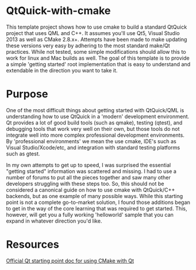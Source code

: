 # QtQuick-with-cmake
This template project shows how to use cmake to build a standard QtQuick project that uses QML and C++. It assumes you'll use Qt5, Visual Studio 2013 as well as CMake 2.8.x+. Attempts have been made to make updating these versions very easy by adhering to the most standard make/Qt practices. While not tested, some simple modifications should allow this to work for linux and Mac builds as well. The goal of this template is to provide a simple 'getting started' root implementation that is easy to understand and extendable in the direction you want to take it.

# Purpose
One of the most difficult things about getting started with QtQuick/QML is understanding how to use QtQuick in a 'modern' development environment. Qt provides a lot of good build tools (such as qmake), testing (qtest), and debugging tools that work very well on their own, but those tools do not integrate well into more complex professional development environments. By 'professional environments' we mean the use cmake, IDE's such as Visual Studio/Xcode/etc, and integration with standard testing platforms such as gtest.

In my own attempts to get up to speed, I was surprised the essential "getting started" information was scattered and missing. I had to use a number of forums to put all the pieces together and saw many other developers struggling with these steps too. So, this should not be considered a canonical guide on how to use cmake with QtQuick/C++ backends, but as one example of many possible ways. While this starting point is not a complete go-to-market solution, I found those additions began to get in the way of the core learning that was required to get started. This, however, will get you a fully working 'helloworld' sample that you can expand in whatever direction you'd like.

# Resources
[Official Qt starting point doc for using CMake with Qt](http://doc.qt.io/qt-5/cmake-manual.html)



